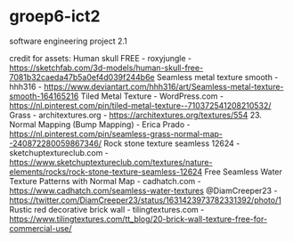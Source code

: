 # groep6-ict2
software engineering project 2.1

credit for assets:
Human skull FREE - roxyjungle - https://sketchfab.com/3d-models/human-skull-free-7081b32caeda47b5a0ef4d039f244b6e
Seamless metal texture smooth - hhh316 - https://www.deviantart.com/hhh316/art/Seamless-metal-texture-smooth-164165216
Tiled Metal Texture - WordPress.com - https://nl.pinterest.com/pin/tiled-metal-texture--710372541208210532/
Grass - architextures.org - https://architextures.org/textures/554
23. Normal Mapping (Bump Mapping) - Erica Prado -https://nl.pinterest.com/pin/seamless-grass-normal-map--240872280059867346/
Rock stone texture seamless 12624 - sketchuptextureclub.com - https://www.sketchuptextureclub.com/textures/nature-elements/rocks/rock-stone-texture-seamless-12624
Free Seamless Water Texture  Patterns with Normal Map - cadhatch.com - https://www.cadhatch.com/seamless-water-textures
@DiamCreeper23 - https://twitter.com/DiamCreeper23/status/1631423973782331392/photo/1
Rustic red decorative brick wall - tilingtextures.com - https://www.tilingtextures.com/tt_blog/20-brick-wall-texture-free-for-commercial-use/

